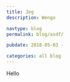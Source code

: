 ```yaml
---
title: Jeg
description: Wengo

navtype: blog
permalink: blog/asdf/

pubdate: 2018-05-03 -

categories: all blog
---
```

Hello